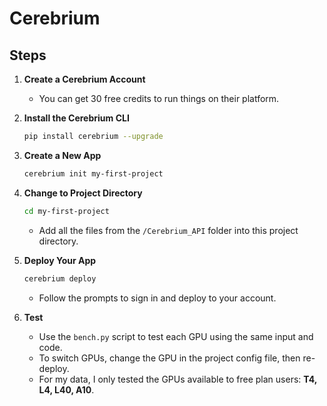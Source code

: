 # Cerebrium

## Steps

1. **Create a Cerebrium Account**

   * You can get 30 free credits to run things on their platform.

2. **Install the Cerebrium CLI**

   ```bash
   pip install cerebrium --upgrade
   ```

3. **Create a New App**

   ```bash
   cerebrium init my-first-project
   ```

4. **Change to Project Directory**

   ```bash
   cd my-first-project
   ```

   * Add all the files from the `/Cerebrium_API` folder into this project directory.

5. **Deploy Your App**

   ```bash
   cerebrium deploy
   ```

   * Follow the prompts to sign in and deploy to your account.

6. **Test**

   * Use the `bench.py` script to test each GPU using the same input and code.
   * To switch GPUs, change the GPU in the project config file, then re-deploy.
   * For my data, I only tested the GPUs available to free plan users: **T4, L4, L40, A10**.



